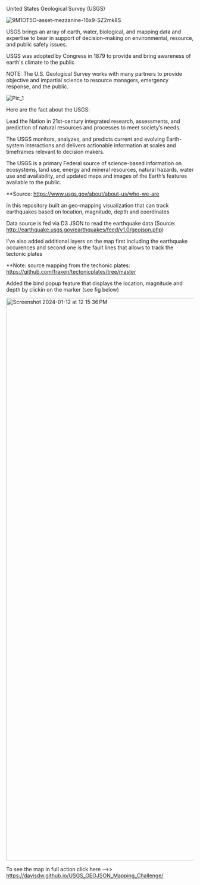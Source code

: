 United States Geological Survey (USGS) 

![9M1OT5O-asset-mezzanine-16x9-SZ2mk8S](https://github.com/davisdw/USGS_GEOJSON_Mapping_Challenge/assets/104311388/637b60b6-456f-45aa-8bf8-6ec7e51bf134)


USGS brings an array of earth, water, biological, and mapping data and expertise to bear in support of decision-making on environmental, resource, and public safety issues.

USGS was adopted by Congress in 1879 to provide and bring awareness of earth's climate to the public

NOTE: The U.S. Geological Survey works with many partners to provide objective and impartial science to resource managers, emergency response, and the public.


![Pic_1](https://github.com/davisdw/USGS_GEOJSON_Mapping_Challenge/assets/104311388/390c972a-1665-41f3-b3e8-53247af27d34)


Here are the fact about the USGS: 
  
  Lead the Nation in 21st-century integrated research, assessments, and prediction of natural resources and processes to meet society’s needs.
  
  The USGS monitors, analyzes, and predicts current and evolving Earth-system interactions and delivers actionable information at scales and timeframes relevant to decision makers.
  
  The USGS is a primary Federal source of science-based information on ecosystems, land use, energy and mineral resources, natural hazards, water use and availability, and updated maps and images of the Earth’s features available to the public.


**Source: https://www.usgs.gov/about/about-us/who-we-are



In this repository built an geo-mapping visualization that can track earthquakes based on location, magnitude, depth and coordinates

Data source is fed via D3 JSON to read the earthquake data (Source: http://earthquake.usgs.gov/earthquakes/feed/v1.0/geojson.php)

I've also added additional layers on the map first including the earthquake occurences and second one is the fault lines that allows to track the tectonic plates



**Note: source mapping from the techonic plates: https://github.com/fraxen/tectonicplates/tree/master

Added the bind popup feature that displays the location, magnitude and depth by clickin on the marker (see fig below) 




<img width="1510" alt="Screenshot 2024-01-12 at 12 15 36 PM" src="https://github.com/davisdw/USGS_GEOJSON_Mapping_Challenge/assets/104311388/ecc0500c-1194-4df8-96e8-d4307358325b">







To see the map in full action click here -->> https://davisdw.github.io/USGS_GEOJSON_Mapping_Challenge/

